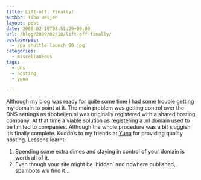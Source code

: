 ```yaml
---
title: Lift-off. Finally!
author: Tibo Beijen
layout: post
date: 2009-02-10T08:51:29+00:00
url: /blog/2009/02/10/lift-off-finally/
postuserpic:
  - /pa_shuttle_launch_80.jpg
categories:
  - miscellaneous
tags:
  - dns
  - hosting
  - yuna

---
```

Although my blog was ready for quite some time I had some trouble getting my domain to point at it. The main problem was getting control over the DNS settings as tibobeijen.nl was originally registered with a shared hosting company. At that time a viable solution as registering a .nl domain used to be limited to companies. Although the whole procedure was a bit sluggish it&#8217;s finally complete. Kuddo&#8217;s to my friends at [Yuna][1] for providing quality hosting. Lessons learnt:

  1. Spending some extra dimes and staying in control of your domain is worth all of it.
  2. Even though your site might be &#8216;hidden&#8217; and nowhere published, spambots _will_ find it&#8230;

 [1]: http://www.yuna.nl
